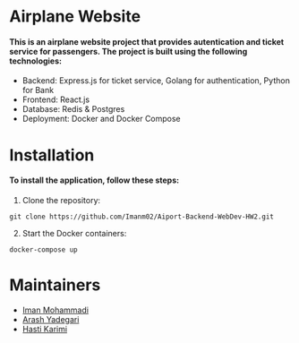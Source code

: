 # Airplane Website
#### This is an airplane website project that provides autentication and ticket service for passengers. The project is built using the following technologies:

* Backend: Express.js for ticket service, Golang for authentication, Python for Bank
* Frontend: React.js
* Database: Redis & Postgres
* Deployment: Docker and Docker Compose

# Installation
#### To install the application, follow these steps:
1. Clone the repository: 
```
git clone https://github.com/Imanm02/Aiport-Backend-WebDev-HW2.git
```

2. Start the Docker containers: 
```
docker-compose up
```

# Maintainers
- [Iman Mohammadi](https://github.com/Imanm02)
- [Arash Yadegari](https://github.com/Arash1381-y)
- [Hasti Karimi](https://github.com/HastiKarimi)

